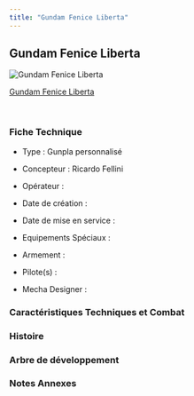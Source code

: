 ```yaml
---
title: "Gundam Fenice Liberta"
---
```


Gundam Fenice Liberta
---------------------



![Gundam Fenice Liberta](/images/stories/saga/gundambfgmc/mechas/gundam-fenice-liberta.png)

[Gundam Fenice Liberta](javascript:change_image_m('images/stories/saga/gundambfgmc/mechas/gundam-fenice-liberta.png');)

 

### Fiche Technique


- Type : Gunpla personnalisé
  
- Concepteur : Ricardo Fellini
  
- Opérateur : 
  
- Date de création : 
  
- Date de mise en service : 
  
- Equipements Spéciaux :




- Armement :




- Pilote(s) : 





- Mecha Designer : 


### Caractéristiques Techniques et Combat


### Histoire


### Arbre de développement


### Notes Annexes


